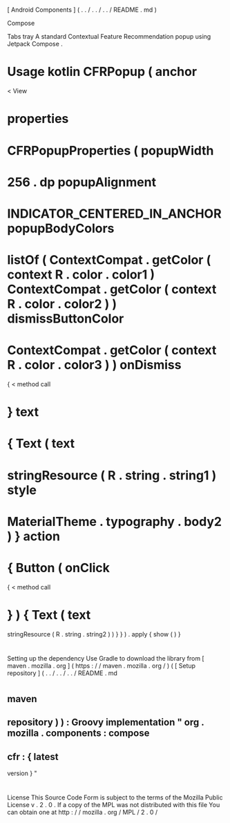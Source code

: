 #
[
Android
Components
]
(
.
.
/
.
.
/
.
.
/
README
.
md
)
>
Compose
>
Tabs
tray
A
standard
Contextual
Feature
Recommendation
popup
using
Jetpack
Compose
.
#
#
Usage
kotlin
CFRPopup
(
anchor
=
<
View
>
properties
=
CFRPopupProperties
(
popupWidth
=
256
.
dp
popupAlignment
=
INDICATOR_CENTERED_IN_ANCHOR
popupBodyColors
=
listOf
(
ContextCompat
.
getColor
(
context
R
.
color
.
color1
)
ContextCompat
.
getColor
(
context
R
.
color
.
color2
)
)
dismissButtonColor
=
ContextCompat
.
getColor
(
context
R
.
color
.
color3
)
)
onDismiss
=
{
<
method
call
>
}
text
=
{
Text
(
text
=
stringResource
(
R
.
string
.
string1
)
style
=
MaterialTheme
.
typography
.
body2
)
}
action
=
{
Button
(
onClick
=
{
<
method
call
>
}
)
{
Text
(
text
=
stringResource
(
R
.
string
.
string2
)
)
}
}
)
.
apply
{
show
(
)
}
#
#
#
Setting
up
the
dependency
Use
Gradle
to
download
the
library
from
[
maven
.
mozilla
.
org
]
(
https
:
/
/
maven
.
mozilla
.
org
/
)
(
[
Setup
repository
]
(
.
.
/
.
.
/
.
.
/
README
.
md
#
maven
-
repository
)
)
:
Groovy
implementation
"
org
.
mozilla
.
components
:
compose
-
cfr
:
{
latest
-
version
}
"
#
#
License
This
Source
Code
Form
is
subject
to
the
terms
of
the
Mozilla
Public
License
v
.
2
.
0
.
If
a
copy
of
the
MPL
was
not
distributed
with
this
file
You
can
obtain
one
at
http
:
/
/
mozilla
.
org
/
MPL
/
2
.
0
/
